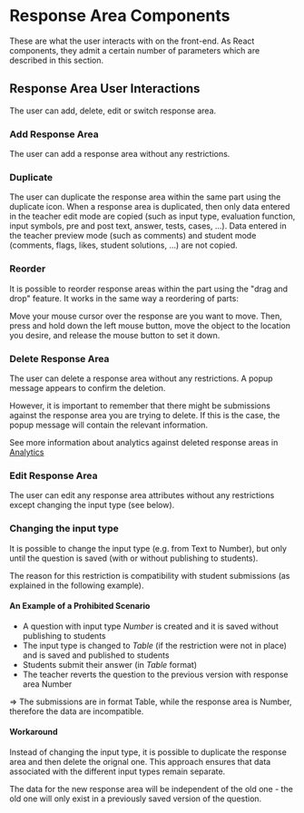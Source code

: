 # Response Area Components

These are what the user interacts with on the front-end. As React components, they admit a certain number of parameters which are described in this section.

## Response Area User Interactions

The user can add, delete, edit or switch response area.

### Add Response Area

The user can add a response area without any restrictions.

### Duplicate

The user can duplicate the response area within the same part using the duplicate icon. When a response area is duplicated, then only data entered in the teacher edit mode are copied (such as input type, evaluation function, input symbols, pre and post text, answer, tests, cases, ...). Data entered in the teacher preview mode (such as comments) and student mode (comments, flags, likes, student solutions, ...) are not copied.

### Reorder

It is possible to reorder response areas within the part using the "drag and drop" feature. It works in the same way a reordering of parts:

Move your mouse cursor over the response are you want to move. Then, press and hold down the left mouse button, move the object to the location you desire, and release the mouse button to set it down.

### Delete Response Area

The user can delete a response area without any restrictions. A popup message appears to confirm the deletion.

However, it is important to remember that there might be submissions against the response area you are trying to delete. If this is the case, the popup message will contain the relevant information.

See more information about analytics against deleted response areas in [Analytics](../../guides/analytics)

### Edit Response Area

The user can edit any response area attributes without any restrictions except changing the input type (see below).

### Changing the input type

It is possible to change the input type (e.g. from Text to Number), but only until the question is saved (with or without publishing to students).

The reason for this restriction is compatibility with student submissions (as explained in the following example).

#### An Example of a Prohibited Scenario

- A question with input type _Number_ is created and it is saved without publishing to students
- The input type is changed to _Table_ (if the restriction were not in place) and is saved and published to students
- Students submit their answer (in _Table_ format)
- The teacher reverts the question to the previous version with response area Number

=> The submissions are in format Table, while the response area is Number, therefore the data are incompatible.

#### Workaround

Instead of changing the input type, it is possible to duplicate the response area and then delete the orignal one. This approach ensures that data associated with the different input types remain separate.

The data for the new response area will be independent of the old one - the old one will only exist in a previously saved version of the question.

